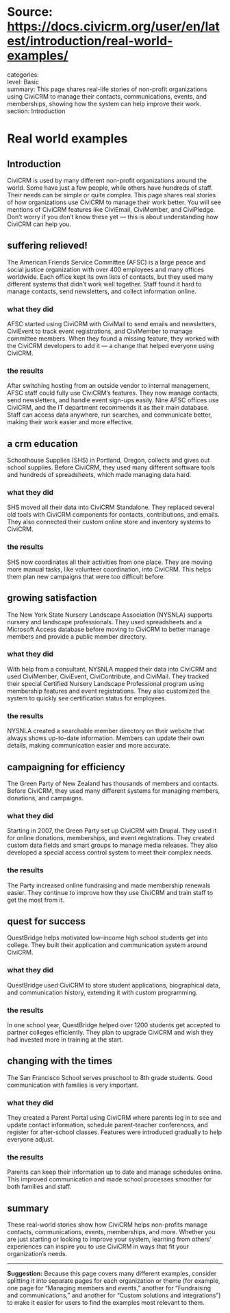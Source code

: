 # Source: https://docs.civicrm.org/user/en/latest/introduction/real-world-examples/

categories:  
level: Basic  
summary: This page shares real-life stories of non-profit organizations using CiviCRM to manage their contacts, communications, events, and memberships, showing how the system can help improve their work.  
section: Introduction  

# Real world examples  

## Introduction  
CiviCRM is used by many different non-profit organizations around the world. Some have just a few people, while others have hundreds of staff. Their needs can be simple or quite complex. This page shares real stories of how organizations use CiviCRM to manage their work better. You will see mentions of CiviCRM features like CiviEmail, CiviMember, and CiviPledge. Don’t worry if you don’t know these yet — this is about understanding how CiviCRM can help you.  

## suffering relieved!  
The American Friends Service Committee (AFSC) is a large peace and social justice organization with over 400 employees and many offices worldwide. Each office kept its own lists of contacts, but they used many different systems that didn’t work well together. Staff found it hard to manage contacts, send newsletters, and collect information online.  

### what they did  
AFSC started using CiviCRM with CiviMail to send emails and newsletters, CiviEvent to track event registrations, and CiviMember to manage committee members. When they found a missing feature, they worked with the CiviCRM developers to add it — a change that helped everyone using CiviCRM.  

### the results  
After switching hosting from an outside vendor to internal management, AFSC staff could fully use CiviCRM’s features. They now manage contacts, send newsletters, and handle event sign-ups easily. Nine AFSC offices use CiviCRM, and the IT department recommends it as their main database. Staff can access data anywhere, run searches, and communicate better, making their work easier and more effective.  

## a crm education  
Schoolhouse Supplies (SHS) in Portland, Oregon, collects and gives out school supplies. Before CiviCRM, they used many different software tools and hundreds of spreadsheets, which made managing data hard.  

### what they did  
SHS moved all their data into CiviCRM Standalone. They replaced several old tools with CiviCRM components for contacts, contributions, and emails. They also connected their custom online store and inventory systems to CiviCRM.  

### the results  
SHS now coordinates all their activities from one place. They are moving more manual tasks, like volunteer coordination, into CiviCRM. This helps them plan new campaigns that were too difficult before.  

## growing satisfaction  
The New York State Nursery Landscape Association (NYSNLA) supports nursery and landscape professionals. They used spreadsheets and a Microsoft Access database before moving to CiviCRM to better manage members and provide a public member directory.  

### what they did  
With help from a consultant, NYSNLA mapped their data into CiviCRM and used CiviMember, CiviEvent, CiviContribute, and CiviMail. They tracked their special Certified Nursery Landscape Professional program using membership features and event registrations. They also customized the system to quickly see certification status for employees.  

### the results  
NYSNLA created a searchable member directory on their website that always shows up-to-date information. Members can update their own details, making communication easier and more accurate.  

## campaigning for efficiency  
The Green Party of New Zealand has thousands of members and contacts. Before CiviCRM, they used many different systems for managing members, donations, and campaigns.  

### what they did  
Starting in 2007, the Green Party set up CiviCRM with Drupal. They used it for online donations, memberships, and event registrations. They created custom data fields and smart groups to manage media releases. They also developed a special access control system to meet their complex needs.  

### the results  
The Party increased online fundraising and made membership renewals easier. They continue to improve how they use CiviCRM and train staff to get the most from it.  

## quest for success  
QuestBridge helps motivated low-income high school students get into college. They built their application and communication system around CiviCRM.  

### what they did  
QuestBridge used CiviCRM to store student applications, biographical data, and communication history, extending it with custom programming.  

### the results  
In one school year, QuestBridge helped over 1200 students get accepted to partner colleges efficiently. They plan to upgrade CiviCRM and wish they had invested more in training at the start.  

## changing with the times  
The San Francisco School serves preschool to 8th grade students. Good communication with families is very important.  

### what they did  
They created a Parent Portal using CiviCRM where parents log in to see and update contact information, schedule parent-teacher conferences, and register for after-school classes. Features were introduced gradually to help everyone adjust.  

### the results  
Parents can keep their information up to date and manage schedules online. This improved communication and made school processes smoother for both families and staff.  

## summary  
These real-world stories show how CiviCRM helps non-profits manage contacts, communications, events, memberships, and more. Whether you are just starting or looking to improve your system, learning from others’ experiences can inspire you to use CiviCRM in ways that fit your organization’s needs.  

---

**Suggestion:** Because this page covers many different examples, consider splitting it into separate pages for each organization or theme (for example, one page for “Managing members and events,” another for “Fundraising and communications,” and another for “Custom solutions and integrations”) to make it easier for users to find the examples most relevant to them.